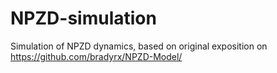 # NPZD-simulation
Simulation of NPZD dynamics, based on original exposition on https://github.com/bradyrx/NPZD-Model/
